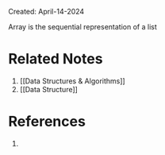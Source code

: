 Created: April-14-2024

Array is the sequential representation of a list

# Related Notes

1. [[Data Structures & Algorithms]]
2. [[Data Structure]]
# References

1. 